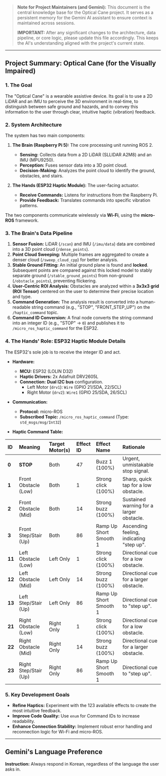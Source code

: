> **Note for Project Maintainers (and Gemini):**
> This document is the central knowledge base for the Optical Cane project. It serves as a persistent memory for the Gemini AI assistant to ensure context is maintained across sessions.
>
> **IMPORTANT:** After any significant changes to the architecture, data pipeline, or core logic, please update this file accordingly. This keeps the AI's understanding aligned with the project's current state.

---

## Project Summary: Optical Cane (for the Visually Impaired)

### 1. The Goal

The "Optical Cane" is a wearable assistive device. Its goal is to use a 2D LiDAR and an IMU to perceive the 3D environment in real-time, to distinguish between safe ground and hazards, and to convey this information to the user through clear, intuitive haptic (vibration) feedback.

### 2. System Architecture

The system has two main components:

1.  **The Brain (Raspberry Pi 5):** The core processing unit running ROS 2.
    *   **Sensing:** Collects data from a 2D LiDAR (SLLIDAR A2M8) and an IMU (MPU9250).
    *   **Perception:** Fuses sensor data into a 3D point cloud.
    *   **Decision-Making:** Analyzes the point cloud to identify the ground, obstacles, and stairs.

2.  **The Hands (ESP32 Haptic Module):** The user-facing actuator.
    *   **Receive Commands:** Listens for instructions from the Raspberry Pi.
    *   **Provide Feedback:** Translates commands into specific vibration patterns.

The two components communicate wirelessly via **Wi-Fi**, using the **micro-ROS** framework.

### 3. The Brain's Data Pipeline

1.  **Sensor Fusion:** LiDAR (`/scan`) and IMU (`/imu/data`) data are combined into a 3D point cloud (`/dense_points`).
2.  **Point Cloud Sweeping:** Multiple frames are aggregated to create a denser cloud (`/sweep_cloud_cpp`) for better analysis.
3.  **Stable Ground Fitting:** An initial ground plane is found and **locked**. Subsequent points are compared against this locked model to stably separate ground (`/stable_ground_points`) from non-ground (`/obstacle_points`), preventing flickering.
4.  **User-Centric ROI Analysis:** Obstacles are analyzed within a **3x3x3 grid (ROI Tensor)** centered on the user to determine their precise location and type.
5.  **Command Generation:** The analysis result is converted into a human-readable string command (e.g., "STOP", "FRONT_STEP_UP") on the `/haptic_command` topic.
6.  **Command ID Conversion:** A final node converts the string command into an integer ID (e.g., "STOP" -> `0`) and publishes it to `/micro_ros_haptic_command` for the ESP32.

### 4. The Hands' Role: ESP32 Haptic Module Details

The ESP32's sole job is to receive the integer ID and act.

*   **Hardware:**
    *   **MCU:** ESP32 (LOLIN D32)
    *   **Haptic Drivers:** 2x Adafruit DRV2605L
    *   **Connection:** **Dual I2C bus** configuration.
        *   Left Motor (`drv1`): `Wire` (GPIO 21/SDA, 22/SCL)
        *   Right Motor (`drv2`): `Wire1` (GPIO 25/SDA, 26/SCL)

*   **Communication:**
    *   **Protocol:** micro-ROS
    *   **Subscribed Topic:** `/micro_ros_haptic_command` (Type: `std_msgs/msg/Int32`)

*   **Haptic Command Table:**

| ID | Meaning | Target Motor(s) | Effect ID | Effect Name | Rationale |
|:---|:---|:---|:---|:---|:---|
| **0** | **STOP** | Both | 47 | Buzz 1 (100%) | Urgent, unmistakable stop signal. |
| **1** | Front Obstacle (Low) | Both | 1 | Strong click (100%) | Sharp, quick tap for a low obstacle. |
| **2** | Front Obstacle (Mid) | Both | 14 | Strong buzz (100%) | Sustained warning for a larger obstacle. |
| **3** | Front Step/Stair (Up) | Both | 86 | Ramp Up Short Smooth 1 | Ascending feeling, indicating "step up". |
| **11**| Left Obstacle (Low) | Left Only | 1 | Strong click (100%) | Directional cue for a low obstacle. |
| **12**| Left Obstacle (Mid) | Left Only | 14 | Strong buzz (100%) | Directional cue for a larger obstacle. |
| **13**| Left Step/Stair (Up) | Left Only | 86 | Ramp Up Short Smooth 1 | Directional cue to "step up". |
| **21**| Right Obstacle (Low) | Right Only | 1 | Strong click (100%) | Directional cue for a low obstacle. |
| **22**| Right Obstacle (Mid) | Right Only | 14 | Strong buzz (100%) | Directional cue for a larger obstacle. |
| **23**| Right Step/Stair (Up)| Right Only | 86 | Ramp Up Short Smooth 1 | Directional cue to "step up". |

### 5. Key Development Goals

*   **Refine Haptics:** Experiment with the 123 available effects to create the most intuitive feedback.
*   **Improve Code Quality:** Use `enum` for Command IDs to increase readability.
*   **Enhance Connection Stability:** Implement robust error handling and reconnection logic for Wi-Fi and micro-ROS.

---

## Gemini's Language Preference

**Instruction:** Always respond in Korean, regardless of the language the user asks in.